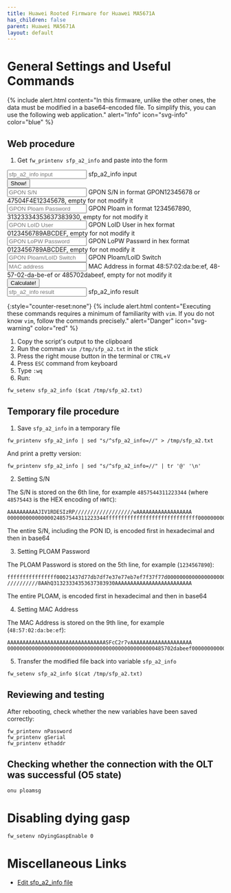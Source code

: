 ```yaml
---
title: Huawei Rooted Firmware for Huawei MA5671A
has_children: false
parent: Huawei MA5671A
layout: default
---
```


# General Settings and Useful Commands

{% include alert.html content="In this firmware, unlike the other ones, the data must be modified in a base64-encoded file. To simplify this, you can use the following web application." alert="Info" icon="svg-info" color="blue" %}

## Web procedure


1. Get `fw_printenv sfp_a2_info` and paste into the form

<form id="huawei-rooted">
    <div class="form-floating mb-3">
        <input type="text" class="form-control" placeholder="sfp_a2_info input" name="sfp-a2-info" id="sfp-a2-info"    >
        <label for="sfp-a2-info">sfp_a2_info input</label>
    </div>
    <div class="mb-3">
        <input type="submit" class="btn btn-primary" value="Show!" data-js="show">
    </div>
    <div class="form-floating mb-3">
        <input type="text" class="form-control" placeholder="GPON S/N" name="gpon-serial" id="gpon-serial" value="" pattern="([A-Z]{4}[0-9A-Za-z]{8})|([0-9A-F]{8}[0-9A-Za-z]{8})">
        <label for="gpon-serial">GPON S/N in format GPON12345678 or 47504F4E12345678, empty for not modify it</label>
    </div>
    <div class="form-floating mb-3">
        <input type="text" class="form-control" placeholder="GPON Ploam Password" name="gpon-ploam" id="gpon-ploam" value="">
        <label for="gpon-ploam">GPON Ploam in format 1234567890, 31323334353637383930, empty for not modify it</label>
    </div>
    <div class="form-floating mb-3">
        <input type="text" class="form-control" placeholder="GPON LoID User" name="gpon-loid" id="gpon-loid" value="">
        <label for="gpon-loid">GPON LoID User in hex format 0123456789ABCDEF, empty for not modify it</label>
    </div>
    <div class="form-floating mb-3">
        <input type="text" class="form-control" placeholder="GPON LoPW Password" name="gpon-lopw" id="gpon-lopw" value="">
        <label for="gpon-lopw">GPON LoPW Passwrd in hex format 0123456789ABCDEF, empty for not modify it</label>
    </div>
    <div class="form-floating mb-3">
        <input type="text" class="form-control" placeholder="GPON Ploam/LoID Switch" name="gpon-loid-ploam-switch" id="gpon-loid-ploam-switch" value="">
        <label for="gpon-loid-ploam-switch">GPON Ploam/LoID Switch</label>
    </div>
    <div class="form-floating mb-3">
        <input type="text" class="form-control" placeholder="MAC address" name="mac-addr" id="mac-addr" value="" pattern="[0-9A-Fa-f]{2}[:-]?[0-9A-Fa-f]{2}[:-]?[0-9A-Fa-f]{2}[:-]?[0-9A-Fa-f]{2}[:-]?[0-9A-Fa-f]{2}[:-]?[0-9A-Fa-f]{2}">
        <label for="mac-addr">MAC Address in format 48:57:02:da:be:ef, 48-57-02-da-be-ef or 485702dabeef, empty for not modify it</label>
    </div>
    <div class="mb-3">
        <input type="submit" class="btn btn-primary" value="Calculate!" data-js="calculate">
    </div>
    <div class="form-floating mb-3">
        <input readonly class="form-control" type="text" id="result" placeholder="sfp_a2_info result">
        <label for="result">sfp_a2_info result</label>
    </div>
</form>
<script>
    var theeeprom;
    var form = document.getElementById('huawei-rooted');
    form.addEventListener('submit',(event) => {
        event.preventDefault();
        console.log(event.submitter.getAttribute('data-js'));
        var fomrdata = new FormData(form);
        var sfp_a2_info = fomrdata.get('sfp-a2-info');
        var sfp_a2_info_arr = sfp_a2_info.split('@');
        var sfp_a2_info_0 = sfp_a2_info_arr.shift();
        var sfp_a2_info_last = sfp_a2_info_arr.pop();
        var sfp_a2_decode = sfp_a2_info_arr.map(it => base64ToHex(it)).join('');
        theeeprom = new eeprom1(sfp_a2_decode);
        if(event.submitter.getAttribute('data-js') === "show") {
            object = {
                'gpon-serial': theeeprom.serial,
                'gpon-ploam': theeeprom.ploam,
                'gpon-loid': theeeprom.loid,
                'gpon-lpwd': theeeprom.lopw,
                'gpon-loid-ploam-switch': theeeprom.loidPloamSwitch
            };
            populateForm(form, object);
        } else {
            theeeprom.serial = fomrdata.get('gpon-serial');
            theeeprom.ploam = fomrdata.get('gpon-ploam');
            theeeprom.loid = fomrdata.get('gpon-loid');
            theeeprom.lopw = fomrdata.get('gpon-lopw');
            theeeprom.loidPloamSwitch = fomrdata.get('gpon-loid-ploam-switch');
            var sfp_a2_new = (theeeprom.hex.match(/.{1,90}/g) ?? []).map(it => hexToBase64(it));
            sfp_a2_new.unshift(sfp_a2_info_0);
            sfp_a2_new.push(sfp_a2_info_last);
            sfp_a2_new.push('');
            document.getElementById('result').value =  sfp_a2_new.join('@'); 
        }
        /*if(sfp_a2_info_arr.length > 10 && sfp_a2_info_arr[0] === 'begin-base64 644 sfp_a2_info ') {
            var gpon_sn = fomrdata.get('gpon-sn');
            if(gpon_sn.length == 12) {  
                var vendor_id = gpon_sn.substring(0, 4);
                var progressive = gpon_sn.substring(4);
                var vendor_id_hex = ([...vendor_id].map((elem, n) => Number(vendor_id.charCodeAt(n)).toString(16)).join(''));
                gpon_sn = vendor_id_hex+progressive;
            }
            if(gpon_sn.length == 16) {  
                var hex = base64ToHex(sfp_a2_info_arr[6]);
                hex = hex.substring(0,16) + gpon_sn + hex.substring(32);
                sfp_a2_info_arr[6] = hexToBase64(hex);
            }
            var gpon_password = fomrdata.get('gpon-password');
            if(gpon_password.length > 0) {
                if(gpon_password.length <= 10) {  
                    gpon_password = ([...gpon_password].map((elem, n) => Number(gpon_password.charCodeAt(n)).toString(16)).join(''));
                    gpon_password += '0'.repeat(20-gpon_password.length);
                }
                else if(gpon_password.length == 22 && gpon_password.substring(0,2) === '0x') {  
                    gpon_password = gpon_password.substring(3);
                }
                if(gpon_password.length == 20) {  
                    var hex = base64ToHex(sfp_a2_info_arr[5]);
                    hex = hex.substring(0,22) + gpon_password + hex.substring(42);
                    sfp_a2_info_arr[5] = hexToBase64(hex);
                }
            }
            var mac_addr = fomrdata.get('mac-addr');
            if(mac_addr.length == 17) {
                mac_addr = mac_addr.replace('-','');
                mac_addr = mac_addr.replace(':','');
            }
            if(mac_addr.length == 12) {
                var hex = base64ToHex(sfp_a2_info_arr[9]);
                hex = hex.substring(0,48) + mac_addr + hex.substring(61);
                sfp_a2_info_arr[9] = hexToBase64(hex);
            }   
        } else {
            document.getElementById('result').value = 'sfp_a2_info variable in wrong format!';
        }*/
    });
</script>

{:style="counter-reset:none"}
{% include alert.html content="Executing these commands requires a minimum of familiarity with `vim`. If you do not know `vim`, follow the commands precisely." alert="Danger"  icon="svg-warning" color="red" %}


1. Copy the script's output to the clipboard 
1. Run the comman `vim /tmp/sfp_a2.txt` in the stick
1. Press the right mouse button in the terminal or `CTRL`+`V`
1. Press `ESC` command from keyboard
1. Type `:wq`
1. Run:

```shell
fw_setenv sfp_a2_info ($cat /tmp/sfp_a2.txt)
```

## Temporary file procedure

1. Save `sfp_a2_info` in a temporary file

```shell
fw_printenv sfp_a2_info | sed "s/^sfp_a2_info=//" > /tmp/sfp_a2.txt
```
And print a pretty version:
```shell
fw_printenv sfp_a2_info | sed "s/^sfp_a2_info=//" | tr '@' '\n'
```

2. Setting S/N

The S/N is stored on the 6th line, for example `4857544311223344` (where `48575443` is the HEX encoding of `HWTC`):
```
AAAAAAAAAAJIV1RDESIzRP///////////////////wAAAAAAAAAAAAAAAAAA
00000000000000024857544311223344ffffffffffffffffffffffffffffff0000000000000000000000000000
```

The entire S/N, including the PON ID, is encoded first in hexadecimal and then in base64

3. Setting PLOAM Password

The PLOAM Password is stored on the 5th line, for example (`1234567890`):
```
ffffffffffffffff00021437d77db7df7e37e77eb7ef7f37f77d00000000000000000000000000000000000000
//////////8AAhQ31323334353637383930AAAAAAAAAAAAAAAAAAAAAAAAA
```

The entire PLOAM, is encoded first in hexadecimal and then in base64

4. Setting MAC Address

The MAC Address is stored on the 9th line, for example (`48:57:02:da:be:ef`):
```
AAAAAAAAAAAAAAAAAAAAAAAAAAAAAAAASFcC2r7vAAAAAAAAAAAAAAAAAAAA
000000000000000000000000000000000000000000000000485702dabeef000000000000000000000000000000
```

5. Transfer the modified file back into variable `sfp_a2_info`

```shell
fw_setenv sfp_a2_info $(cat /tmp/sfp_a2.txt)
```

## Reviewing and testing

After rebooting, check whether the new variables have been saved correctly:

```shell
fw_printenv nPassword
fw_printenv gSerial
fw_printenv ethaddr
```

## Checking whether the connection with the OLT was successful (O5 state)

```shell
onu ploamsg
```

# Disabling dying gasp

```shell
fw_setenv nDyingGaspEnable 0 
```

# Miscellaneous Links

- [Edit sfp_a2_info file](https://forum.openwrt.org/t/support-ma5671a-sfp-gpon/48042/25)
